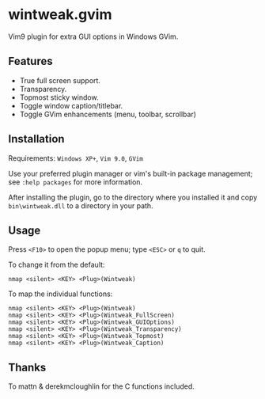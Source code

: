 wintweak.gvim
=============

Vim9 plugin for extra GUI options in Windows GVim.

Features
--------

- True full screen support.
- Transparency.
- Topmost sticky window.
- Toggle window caption/titlebar.
- Toggle GVim enhancements (menu, toolbar, scrollbar)

Installation
------------

Requirements: `Windows XP+`, `Vim 9.0`, `GVim`

Use your preferred plugin manager or vim's built-in package management; see `:help packages` for more information.

After installing the plugin, go to the directory where you installed it and copy `bin\wintweak.dll` to a directory in your path.

Usage
-----

Press `<F10>` to open the popup menu; type `<ESC>` or `q` to quit.

To change it from the default:

```vim
nmap <silent> <KEY> <Plug>(Wintweak)
```

To map the individual functions:

```vim
nmap <silent> <KEY> <Plug>(Wintweak)
nmap <silent> <KEY> <Plug>(Wintweak_FullScreen)
nmap <silent> <KEY> <Plug>(Wintweak_GUIOptions)
nmap <silent> <KEY> <Plug>(Wintweak_Transparency)
nmap <silent> <KEY> <Plug>(Wintweak_Topmost)
nmap <silent> <KEY> <Plug>(Wintweak_Caption)
```

Thanks
------

To mattn & derekmcloughlin for the C functions included.
